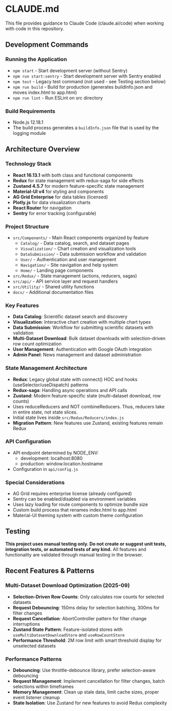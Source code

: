 # CLAUDE.md

This file provides guidance to Claude Code (claude.ai/code) when working with code in this repository.

## Development Commands

### Running the Application

- `npm start` - Start development server (without Sentry)
- `npm run start:sentry` - Start development server with Sentry enabled
- `npm test` - Legacy test command (not used - see Testing section below)
- `npm run build` - Build for production (generates buildInfo.json and moves index.html to app.html)
- `npm run lint` - Run ESLint on src directory

### Build Requirements

- Node.js 12.18.1
- The build process generates a `buildInfo.json` file that is used by the logging module

## Architecture Overview

### Technology Stack

- **React 16.13.1** with both class and functional components
- **Redux** for state management with redux-saga for side effects
- **Zustand 4.5.7** for modern feature-specific state management
- **Material-UI v4** for styling and components
- **AG Grid Enterprise** for data tables (licensed)
- **Plotly.js** for data visualization charts
- **React Router** for navigation
- **Sentry** for error tracking (configurable)

### Project Structure

- `src/Components/` - Main React components organized by feature
  - `Catalog/` - Data catalog, search, and dataset pages
  - `Visualization/` - Chart creation and visualization tools
  - `DataSubmission/` - Data submission workflow and validation
  - `User/` - Authentication and user management
  - `Navigation/` - Site navigation and help system
  - `Home/` - Landing page components
- `src/Redux/` - State management (actions, reducers, sagas)
- `src/api/` - API service layer and request handlers
- `src/Utility/` - Shared utility functions
- `docs/` - Additional documentation files

### Key Features

- **Data Catalog**: Scientific dataset search and discovery
- **Visualization**: Interactive chart creation with multiple chart types
- **Data Submission**: Workflow for submitting scientific datasets with validation
- **Multi-Dataset Download**: Bulk dataset downloads with selection-driven row count optimization
- **User Management**: Authentication with Google OAuth integration
- **Admin Panel**: News management and dataset administration

### State Management Architecture

- **Redux**: Legacy global state with connect() HOC and hooks (useSelector/useDispatch) patterns
- **Redux-saga**: Handling async operations and API calls
- **Zustand**: Modern feature-specific state (multi-dataset download, row counts)
- Uses reduceReducers and NOT combineReducers. Thus, reducers take in entire state, not state slices.
- Initial state lives inside `src/Redux/Reducers/index.js`
- **Migration Pattern**: New features use Zustand, existing features remain Redux

### API Configuration

- API endpoint determined by NODE_ENV:
  - development: localhost:8080
  - production: window.location.hostname
- Configuration in `api/config.js`

### Special Considerations

- AG Grid requires enterprise license (already configured)
- Sentry can be enabled/disabled via environment variables
- Uses lazy loading for route components to optimize bundle size
- Custom build process that renames index.html to app.html
- Material-UI theming system with custom theme configuration

## Testing

**This project uses manual testing only. Do not create or suggest unit tests, integration tests, or automated tests of any kind.** All features and functionality are validated through manual testing in the browser.

## Recent Features & Patterns

### Multi-Dataset Download Optimization (2025-09)

- **Selection-Driven Row Counts**: Only calculates row counts for selected datasets
- **Request Debouncing**: 150ms delay for selection batching, 300ms for filter changes
- **Request Cancellation**: AbortController pattern for filter change interruptions
- **Zustand State Pattern**: Feature-isolated stores with `useMultiDatasetDownloadStore` and `useRowCountStore`
- **Performance Threshold**: 2M row limit with smart threshold display for unselected datasets

### Performance Patterns

- **Debouncing**: Use throttle-debounce library, prefer selection-aware debouncing
- **Request Management**: Implement cancellation for filter changes, batch selections within timeframes
- **Memory Management**: Clean up stale data, limit cache sizes, proper event listener cleanup
- **State Isolation**: Use Zustand for new features to avoid Redux complexity
